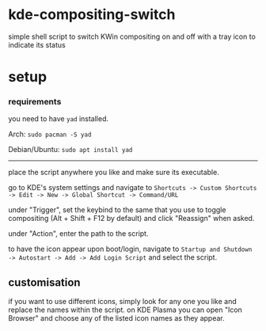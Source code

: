 # kde-compositing-switch
simple shell script to switch KWin compositing on and off with a tray icon to indicate its status

# setup

### requirements

you need to have `yad` installed.

Arch: `sudo pacman -S yad`

Debian/Ubuntu: `sudo apt install yad`

---

place the script anywhere you like and make sure its executable.

go to KDE's system settings and navigate to `Shortcuts -> Custom Shortcuts -> Edit -> New -> Global Shortcut -> Command/URL`

under "Trigger", set the keybind to the same that you use to toggle compositing (Alt + Shift + F12 by default) and click "Reassign" when asked.

under "Action", enter the path to the script.

to have the icon appear upon boot/login, navigate to `Startup and Shutdown -> Autostart -> Add -> Add Login Script` and select the script.

## customisation

if you want to use different icons, simply look for any one you like and replace the names within the script. on KDE Plasma you can open "Icon Browser" and choose any of the listed icon names as they appear.
